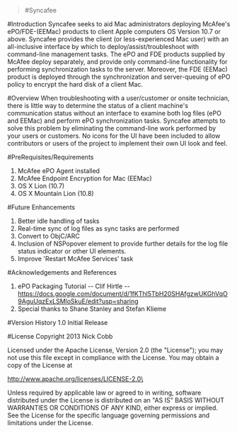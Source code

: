 >#Syncafee

#Introduction
Syncafee seeks to aid Mac administrators deploying McAfee's ePO/FDE-(EEMac) products to client Apple computers OS Version 10.7 or above. Syncafee provides the client (or less-experienced Mac user) with an all-inclusive interface by which to deploy/assist/troubleshoot with command-line management tasks. The ePO and FDE products supplied by McAfee deploy separately, and provide only command-line functionality for performing synchronization tasks to the server. Moreover, the FDE (EEMac) product is deployed through the synchronization and server-queuing of ePO policy to encrypt the hard disk of a client Mac.

#Overview
When troubleshooting with a user/customer or onsite technician, there is little way to determine the status of a client machine's communication status without an interface to examine both log files (ePO and EEMac) and perform ePO synchronization tasks. Syncafee attempts to solve this problem by eliminating the command-line work performed by your users or customers. No icons for the UI have been included to allow contributors or users of the project to implement their own UI look and feel.

#PreRequisites/Requirements
1. McAfee ePO Agent installed
2. McAfee Endpoint Encryption for Mac (EEMac)
3. OS X Lion (10.7)
4. OS X Mountain Lion (10.8)

#Future Enhancements
1. Better idle handling of tasks
2. Real-time sync of log files as sync tasks are performed
3. Convert to ObjC/ARC
4. Inclusion of NSPopover element to provide further details for the log file status indicator or other UI elements.
5. Improve 'Restart McAfee Services' task

#Acknowledgements and References
1. ePO Packaging Tutorial -- Clif Hirtle -- https://docs.google.com/document/d/1fKThl5TbH20SHAfgzwUKGhVqO9AguUqzExLSMloSkuE/edit?usp=sharing
2. Special thanks to Shane Stanley and Stefan Klieme

#Version History
1.0 
Initial Release

#License
Copyright 2013 Nick Cobb

Licensed under the Apache License, Version 2.0 (the "License"); you may not use this file except in compliance with the License. You may obtain a copy of the License at

http://www.apache.org/licenses/LICENSE-2.0\

Unless required by applicable law or agreed to in writing, software distributed under the License is distributed on an "AS IS" BASIS WITHOUT WARRANTIES OR CONDITIONS OF ANY KIND, either express or implied. See the License for the specific language governing permissions and limitations under the License.

